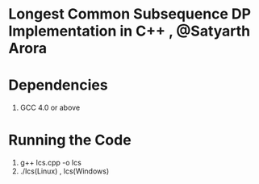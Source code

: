 # Longest Common Subsequence DP Implementation in C++ , @Satyarth Arora

# Dependencies
1. GCC 4.0 or above

# Running the Code
1. g++ lcs.cpp -o lcs
2. ./lcs(Linux) , lcs(Windows)

